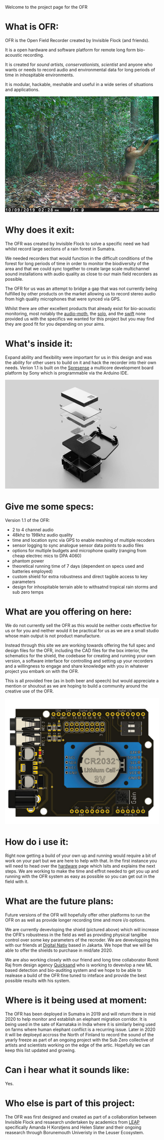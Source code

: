 Welcome to the project page for the OFR

# What is OFR:

OFR is the Open Field Recorder created by Invisible Flock (and friends). 

It is a open hardware and software platform for remote long form bio-acoustic recording. 

It is created for *sound artists, conservationists, scientist* and anyone who wants or needs to record audio and environmental data for long periods of time in inhospitable environments. 

It is modular, hackable, meshable and useful in a wide series of situations and applications.

![monkey with REcorder](/images/monkeyRec.jpg)


# Why does it exit:

The OFR was created by Invisible Flock to solve a specific need we had whilst record large sections of a rain forest in Sumatra. 

We needed recorders that would function in the difficult conditions of the forest for long periods of time in order to monitor the biodiversity of the area and that we could sync together to create large scale multichannel sound installations with audio quality as close to our main field recorders as possible.

The OFR for us was an attempt to bridge a gap that was not currently being fulfilled by other products on the market allowing us to record stereo audio from high quality microphones that were synced via GPS. 

Whilst there are other excellent products that already exist for bio-acoustic monitoring, most notably the [audio-moth](https://www.openacousticdevices.info/), the [solo](https://solo-system.github.io/home.html), and the [swift](https://www.birds.cornell.edu/ccb/wp-content/uploads/2016/09/SWIFT-SD-Card-Formatting-Protocol.pdf) none provided us with the specifics we wanted for this project but you may find they are good fit for you depending on your aims.


# What's inside it:

Expand ability and flexibility were important for us in this design and was the ability for other users to build on it and hack the recorder into their own needs. Verion 1.1 is built on the [Spresense](https://developer.sony.com/develop/spresense/) a multicore development board platform by Sony which is programmable via the Arduino IDE.


![explodded view](/images/recorder_fusion.jpg)


# Give me some specs:

Version 1.1 of the OFR:


- 2 to 4 channel audio
- 48khz to 198khz audio quality
- time and location sync via GPS to enable meshing of multiple recoders
- sensor logging to sync analogue sensor data points to audio files
- options for multiple budgets and microphone quality (ranging from cheap electrec mics to DPA 4060)
- phantom power 
- theoretical running time of 7 days (dependent on specs used and batteries employed)
- custom shield for extra robustness and direct tagible access to key parameters
- design for inhospitable terrain able to withsatnd tropical rain storms and sub zero temps


# What are you offering on here:

We do not currently sell the OFR as this would be neither costs effective for us or for you and neither would it be practical for us as we are a small studio whose main output is not product manufacture. 

Instead through this site we are working towards offering the full spec and design files for the OFR, including the CAD files for the box interior, the schematics for the shield, the codebase for creating and running your own version, a software interface for controlling and setting up your recorders and a willingness to engage and share knowledge with you in whatever project you embark on with the OFR.  

This is all provided free (as in both beer and speech) but would appreciate a mention or shoutout as we are hoping to build a community around the creative use of the OFR.

![shield](/images/shieldOFR.PNG)

# How do i use it:

Right now getting a build of your own up and running would require a bit of work on your part but we are here to help with that. In the first instance you will need to head over the [hardware](hardware/hardwareReadme.md) page which lsits and explains the next steps. We are working to make the time and effrot needed to get you up and running with the OFR system as easy as possible so you can get out in the field with it.

# What are the future plans:

Future versions of the OFR will hopefully offer other platforms to run the OFR on as well as provide longer recording time and more i/o options. 

We are currently devevloping the shield (pictured above) which will increase the OFR's robustness in the field as well as providing physical tangilbe control over some key parameters of the recroder. We are devevlopping this with our friends at [Digital Nativ](https://www.instagram.com/digitalnativ/) based in Jakarta. We hope that we will be able to offer the shields to  purchase in mid/late 2020. 

We are also working closely with our friend and long time collaborator Romit Raj from design agency [Quicksand](http://quicksand.co.in/) who is working to devevlop a new ML based detection and bio-auditing system and we hope to be able to realease a build of the OFR fine tuned to inteface and provide the best possible results with his system. 


# Where is it being used at moment:

The OFR has been deployed in Sumatra in 2019 and will  return there in mid 2020 to help monitor and establish an elephant migration corridor. It is being used in the sate of Karnataka in India where it is similarly being used on farms where human elephant conflict is a recurring issue. Later in 2020 it will be deploeyd accross the North of Finland to record the sound of the yearly freeze as part of an ongoing project with the Sub Zero collective of artists and scientists working on the edge of the artic. Hopefully we can keep this list updated and growing.

# Can i hear what it sounds like:

Yes.



# Who else is part of this project:

The OFR was first designed and created as part of a collaboration between Invisible Flock and resaearch undertaken by academics from [LEAP](https://go-leap.wixsite.com/home) specifically Amanda H Korstjens and Helen Slater and their ongoing reasearch through Borunemouth Univeristy in the Leuser Ecosystem.

